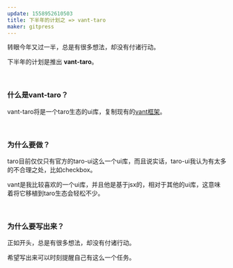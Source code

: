 ```yaml
---
update: 1558952610503
title: 下半年的计划之 => vant-taro
maker: gitpress
---
```

<p>转眼今年又过一半，总是有很多想法，却没有付诸行动。</p>
<p>下半年的计划是推出&nbsp;<strong>vant-taro</strong>。</p>
<p>&nbsp;</p>
<h3><strong>什么是vant-taro？</strong></h3>
<p>vant-taro将是一个taro生态的ui库，复制现有的<a href="https://youzan.github.io/vant/#/zh-CN/intro" target="_blank" rel="noopener">vant框架</a>。</p>
<p>&nbsp;</p>
<h3><strong>为什么要做？</strong></h3>
<p>taro目前仅仅只有官方的taro-ui这么一个ui库，而且说实话，taro-ui我认为有太多的不合理之处，比如checkbox。</p>
<p>vant是我比较喜欢的一个ui库，并且他是基于jsx的，相对于其他的ui库，这意味着将它移植到taro生态会轻松不少。</p>
<p>&nbsp;</p>
<h3><strong>为什么要写出来？</strong></h3>
<p>正如开头，总是有很多想法，却没有付诸行动。</p>
<p>希望写出来可以时刻提醒自己有这么一个任务。</p>